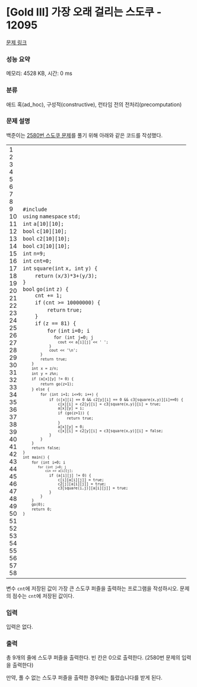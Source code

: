 # [Gold III] 가장 오래 걸리는 스도쿠 - 12095 

[문제 링크](https://www.acmicpc.net/problem/12095) 

### 성능 요약

메모리: 4528 KB, 시간: 0 ms

### 분류

애드 혹(ad_hoc), 구성적(constructive), 런타임 전의 전처리(precomputation)

### 문제 설명

<p>백준이는 <a href="https://www.acmicpc.net/problem/2580">2580번 스도쿠 문제</a>를 풀기 위해 아래와 같은 코드를 작성했다.</p>

<div><div id="highlighter_474638" class="syntaxhighlighter  c"><table border="0" cellpadding="0" cellspacing="0"><tbody><tr><td class="gutter"><div class="line number1 index0 alt2">1</div><div class="line number2 index1 alt1">2</div><div class="line number3 index2 alt2">3</div><div class="line number4 index3 alt1">4</div><div class="line number5 index4 alt2">5</div><div class="line number6 index5 alt1">6</div><div class="line number7 index6 alt2">7</div><div class="line number8 index7 alt1">8</div><div class="line number9 index8 alt2">9</div><div class="line number10 index9 alt1">10</div><div class="line number11 index10 alt2">11</div><div class="line number12 index11 alt1">12</div><div class="line number13 index12 alt2">13</div><div class="line number14 index13 alt1">14</div><div class="line number15 index14 alt2">15</div><div class="line number16 index15 alt1">16</div><div class="line number17 index16 alt2">17</div><div class="line number18 index17 alt1">18</div><div class="line number19 index18 alt2">19</div><div class="line number20 index19 alt1">20</div><div class="line number21 index20 alt2">21</div><div class="line number22 index21 alt1">22</div><div class="line number23 index22 alt2">23</div><div class="line number24 index23 alt1">24</div><div class="line number25 index24 alt2">25</div><div class="line number26 index25 alt1">26</div><div class="line number27 index26 alt2">27</div><div class="line number28 index27 alt1">28</div><div class="line number29 index28 alt2">29</div><div class="line number30 index29 alt1">30</div><div class="line number31 index30 alt2">31</div><div class="line number32 index31 alt1">32</div><div class="line number33 index32 alt2">33</div><div class="line number34 index33 alt1">34</div><div class="line number35 index34 alt2">35</div><div class="line number36 index35 alt1">36</div><div class="line number37 index36 alt2">37</div><div class="line number38 index37 alt1">38</div><div class="line number39 index38 alt2">39</div><div class="line number40 index39 alt1">40</div><div class="line number41 index40 alt2">41</div><div class="line number42 index41 alt1">42</div><div class="line number43 index42 alt2">43</div><div class="line number44 index43 alt1">44</div><div class="line number45 index44 alt2">45</div><div class="line number46 index45 alt1">46</div><div class="line number47 index46 alt2">47</div><div class="line number48 index47 alt1">48</div><div class="line number49 index48 alt2">49</div><div class="line number50 index49 alt1">50</div><div class="line number51 index50 alt2">51</div><div class="line number52 index51 alt1">52</div><div class="line number53 index52 alt2">53</div><div class="line number54 index53 alt1">54</div><div class="line number55 index54 alt2">55</div><div class="line number56 index55 alt1">56</div><div class="line number57 index56 alt2">57</div><div class="line number58 index57 alt1">58</div></td><td class="code"><div class="container"><div class="line number1 index0 alt2"><code class="c preprocessor">#include <iostream></code></div><div class="line number2 index1 alt1"><code class="c keyword bold">using</code> <code class="c keyword bold">namespace</code> <code class="c plain">std;</code></div><div class="line number3 index2 alt2"><code class="c color1 bold">int</code> <code class="c plain">a[10][10];</code></div><div class="line number4 index3 alt1"><code class="c color1 bold">bool</code> <code class="c plain">c[10][10];</code></div><div class="line number5 index4 alt2"><code class="c color1 bold">bool</code> <code class="c plain">c2[10][10];</code></div><div class="line number6 index5 alt1"><code class="c color1 bold">bool</code> <code class="c plain">c3[10][10];</code></div><div class="line number7 index6 alt2"><code class="c color1 bold">int</code> <code class="c plain">n=9;</code></div><div class="line number8 index7 alt1"><code class="c color1 bold">int</code> <code class="c plain">cnt=0;</code></div><div class="line number9 index8 alt2"><code class="c color1 bold">int</code> <code class="c plain">square(</code><code class="c color1 bold">int</code> <code class="c plain">x, </code><code class="c color1 bold">int</code> <code class="c plain">y) {</code></div><div class="line number10 index9 alt1"><code class="c spaces">    </code><code class="c keyword bold">return</code> <code class="c plain">(x/3)*3+(y/3);</code></div><div class="line number11 index10 alt2"><code class="c plain">}</code></div><div class="line number12 index11 alt1"><code class="c color1 bold">bool</code> <code class="c plain">go(</code><code class="c color1 bold">int</code> <code class="c plain">z) {</code></div><div class="line number13 index12 alt2"><code class="c spaces">    </code><code class="c plain">cnt += 1;</code></div><div class="line number14 index13 alt1"><code class="c spaces">    </code><code class="c keyword bold">if</code> <code class="c plain">(cnt >= 10000000) {</code></div><div class="line number15 index14 alt2"><code class="c spaces">        </code><code class="c keyword bold">return</code> <code class="c keyword bold">true</code><code class="c plain">;</code></div><div class="line number16 index15 alt1"><code class="c spaces">    </code><code class="c plain">}</code></div><div class="line number17 index16 alt2"><code class="c spaces">    </code><code class="c keyword bold">if</code> <code class="c plain">(z == 81) {</code></div><div class="line number18 index17 alt1"><code class="c spaces">        </code><code class="c keyword bold">for</code> <code class="c plain">(</code><code class="c color1 bold">int</code> <code class="c plain">i=0; i<n; i++) {</code></div><div class="line number19 index18 alt2"><code class="c spaces">            </code><code class="c keyword bold">for</code> <code class="c plain">(</code><code class="c color1 bold">int</code> <code class="c plain">j=0; j<n; j++) {</code></div><div class="line number20 index19 alt1"><code class="c spaces">                </code><code class="c plain">cout << a[i][j] << </code><code class="c string">' '</code><code class="c plain">;</code></div><div class="line number21 index20 alt2"><code class="c spaces">            </code><code class="c plain">}</code></div><div class="line number22 index21 alt1"><code class="c spaces">            </code><code class="c plain">cout << </code><code class="c string">'\n'</code><code class="c plain">;</code></div><div class="line number23 index22 alt2"><code class="c spaces">        </code><code class="c plain">}</code></div><div class="line number24 index23 alt1"><code class="c spaces">        </code><code class="c keyword bold">return</code> <code class="c keyword bold">true</code><code class="c plain">;</code></div><div class="line number25 index24 alt2"><code class="c spaces">    </code><code class="c plain">}</code></div><div class="line number26 index25 alt1"><code class="c spaces">    </code><code class="c color1 bold">int</code> <code class="c plain">x = z/n;</code></div><div class="line number27 index26 alt2"><code class="c spaces">    </code><code class="c color1 bold">int</code> <code class="c plain">y = z%n;</code></div><div class="line number28 index27 alt1"><code class="c spaces">    </code><code class="c keyword bold">if</code> <code class="c plain">(a[x][y] != 0) {</code></div><div class="line number29 index28 alt2"><code class="c spaces">        </code><code class="c keyword bold">return</code> <code class="c plain">go(z+1);</code></div><div class="line number30 index29 alt1"><code class="c spaces">    </code><code class="c plain">} </code><code class="c keyword bold">else</code> <code class="c plain">{</code></div><div class="line number31 index30 alt2"><code class="c spaces">        </code><code class="c keyword bold">for</code> <code class="c plain">(</code><code class="c color1 bold">int</code> <code class="c plain">i=1; i<=9; i++) {</code></div><div class="line number32 index31 alt1"><code class="c spaces">            </code><code class="c keyword bold">if</code> <code class="c plain">(c[x][i] == 0 && c2[y][i] == 0 && c3[square(x,y)][i]==0) {</code></div><div class="line number33 index32 alt2"><code class="c spaces">                </code><code class="c plain">c[x][i] = c2[y][i] = c3[square(x,y)][i] = </code><code class="c keyword bold">true</code><code class="c plain">;</code></div><div class="line number34 index33 alt1"><code class="c spaces">                </code><code class="c plain">a[x][y] = i;</code></div><div class="line number35 index34 alt2"><code class="c spaces">                </code><code class="c keyword bold">if</code> <code class="c plain">(go(z+1)) {</code></div><div class="line number36 index35 alt1"><code class="c spaces">                    </code><code class="c keyword bold">return</code> <code class="c keyword bold">true</code><code class="c plain">;</code></div><div class="line number37 index36 alt2"><code class="c spaces">                </code><code class="c plain">}</code></div><div class="line number38 index37 alt1"><code class="c spaces">                </code><code class="c plain">a[x][y] = 0;</code></div><div class="line number39 index38 alt2"><code class="c spaces">                </code><code class="c plain">c[x][i] = c2[y][i] = c3[square(x,y)][i] = </code><code class="c keyword bold">false</code><code class="c plain">;</code></div><div class="line number40 index39 alt1"><code class="c spaces">            </code><code class="c plain">}</code></div><div class="line number41 index40 alt2"><code class="c spaces">        </code><code class="c plain">}</code></div><div class="line number42 index41 alt1"><code class="c spaces">    </code><code class="c plain">}</code></div><div class="line number43 index42 alt2"><code class="c spaces">    </code><code class="c keyword bold">return</code> <code class="c keyword bold">false</code><code class="c plain">;</code></div><div class="line number44 index43 alt1"><code class="c plain">}</code></div><div class="line number45 index44 alt2"><code class="c color1 bold">int</code> <code class="c plain">main() {</code></div><div class="line number46 index45 alt1"><code class="c spaces">    </code><code class="c keyword bold">for</code> <code class="c plain">(</code><code class="c color1 bold">int</code> <code class="c plain">i=0; i<n; i++) {</code></div><div class="line number47 index46 alt2"><code class="c spaces">        </code><code class="c keyword bold">for</code> <code class="c plain">(</code><code class="c color1 bold">int</code> <code class="c plain">j=0; j<n; j++) {</code></div><div class="line number48 index47 alt1"><code class="c spaces">            </code><code class="c plain">cin >> a[i][j];</code></div><div class="line number49 index48 alt2"><code class="c spaces">            </code><code class="c keyword bold">if</code> <code class="c plain">(a[i][j] != 0) {</code></div><div class="line number50 index49 alt1"><code class="c spaces">                </code><code class="c plain">c[i][a[i][j]] = </code><code class="c keyword bold">true</code><code class="c plain">;</code></div><div class="line number51 index50 alt2"><code class="c spaces">                </code><code class="c plain">c2[j][a[i][j]] = </code><code class="c keyword bold">true</code><code class="c plain">;</code></div><div class="line number52 index51 alt1"><code class="c spaces">                </code><code class="c plain">c3[square(i,j)][a[i][j]] = </code><code class="c keyword bold">true</code><code class="c plain">;</code></div><div class="line number53 index52 alt2"><code class="c spaces">            </code><code class="c plain">}</code></div><div class="line number54 index53 alt1"><code class="c spaces">        </code><code class="c plain">}</code></div><div class="line number55 index54 alt2"><code class="c spaces">    </code><code class="c plain">}</code></div><div class="line number56 index55 alt1"><code class="c spaces">    </code><code class="c plain">go(0);</code></div><div class="line number57 index56 alt2"><code class="c spaces">    </code><code class="c keyword bold">return</code> <code class="c plain">0;</code></div><div class="line number58 index57 alt1"><code class="c plain">}</code></div></div></td></tr></tbody></table></div></div>

<p>변수 <code>cnt</code>에 저장된 값이 가장 큰 스도쿠 퍼즐을 출력하는 프로그램을 작성하시오. 문제의 점수는 <code>cnt</code>에 저장된 값이다.</p>

### 입력 

 <p>입력은 없다.</p>

### 출력 

 <p>총 9개의 줄에 스도쿠 퍼즐을 출력한다. 빈 칸은 0으로 출력한다. (2580번 문제의 입력을 출력한다)</p>

<p>만약, 풀 수 없는 스도쿠 퍼즐을 출력한 경우에는 틀렸습니다를 받게 된다.</p>


